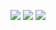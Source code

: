![](https://img.shields.io/badge/day%20📅-15-blue)   	![](https://img.shields.io/badge/stars%20⭐-30-yellow)   	![](https://img.shields.io/badge/days%20completed-15-red)